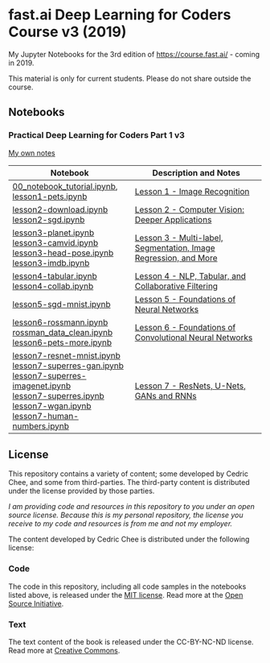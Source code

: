 # fast.ai Deep Learning for Coders Course v3 (2019)

My Jupyter Notebooks for the 3rd edition of https://course.fast.ai/ - coming in 2019.

This material is only for current students. Please do not share outside the course.

## Notebooks

### Practical Deep Learning for Coders Part 1 v3

[My own notes](https://github.com/cedrickchee/knowledge/blob/master/courses/fast.ai/deep-learning-part-1/2019-edition/README.md)

| Notebook | Description and Notes |
| --- | --- |
| [00_notebook_tutorial.ipynb](https://nbviewer.jupyter.org/github/cedrickchee/fastai-course-v3/blob/master/nbs/dl1/00_notebook_tutorial.ipynb), <br /> [lesson1-pets.ipynb](https://nbviewer.jupyter.org/github/cedrickchee/fastai-course-v3/blob/master/nbs/dl1/lesson1-pets_20181023.ipynb) | [Lesson 1 - Image Recognition](https://github.com/cedrickchee/knowledge/blob/master/courses/fast.ai/deep-learning-part-1/2019-edition/lesson-1-image-recognition.md) |
| [lesson2-download.ipynb](https://nbviewer.jupyter.org/github/cedrickchee/fastai-course-v3/blob/master/nbs/dl1/lesson2-download_20181205.ipynb) <br /> [lesson2-sgd.ipynb](https://nbviewer.jupyter.org/github/cedrickchee/fastai-course-v3/blob/master/nbs/dl1/lesson2-sgd_20181207.ipynb) | [Lesson 2 - Computer Vision: Deeper Applications](https://github.com/cedrickchee/knowledge/blob/master/courses/fast.ai/deep-learning-part-1/2019-edition/lesson-2-deeper-dive-into-cv.md) |
| [lesson3-planet.ipynb](https://nbviewer.jupyter.org/github/cedrickchee/fastai-course-v3/blob/master/nbs/dl1/lesson3-planet_20181210.ipynb) <br /> [lesson3-camvid.ipynb](https://nbviewer.jupyter.org/github/cedrickchee/fastai-course-v3/blob/master/nbs/dl1/lesson3-camvid_20181212.ipynb) <br /> [lesson3-head-pose.ipynb](https://nbviewer.jupyter.org/github/cedrickchee/fastai-course-v3/blob/master/nbs/dl1/lesson3-head-pose-20181226.ipynb) <br /> [lesson3-imdb.ipynb](https://nbviewer.jupyter.org/github/cedrickchee/fastai-course-v3/blob/master/nbs/dl1/lesson3-imdb_20181226.ipynb) | [Lesson 3 - Multi-label, Segmentation, Image Regression, and More](https://github.com/cedrickchee/knowledge/blob/master/courses/fast.ai/deep-learning-part-1/2019-edition/lesson-3-multilabel-segmentation.md) |
| [lesson4-tabular.ipynb](https://nbviewer.jupyter.org/github/cedrickchee/fastai-course-v3/blob/master/nbs/dl1/lesson4-tabular_20181226.ipynb) <br /> [lesson4-collab.ipynb](https://nbviewer.jupyter.org/github/cedrickchee/fastai-course-v3/blob/master/nbs/dl1/lesson4-collab_20181227.ipynb) | [Lesson 4 - NLP, Tabular, and Collaborative Filtering](https://github.com/cedrickchee/knowledge/blob/master/courses/fast.ai/deep-learning-part-1/2019-edition/lesson-4-nlp-tabular-collab.md) |
| [lesson5-sgd-mnist.ipynb](https://nbviewer.jupyter.org/github/cedrickchee/fastai-course-v3/blob/master/nbs/dl1/lesson5-sgd-mnist-20190104.ipynb) | [Lesson 5 - Foundations of Neural Networks](https://github.com/cedrickchee/knowledge/blob/master/courses/fast.ai/deep-learning-part-1/2019-edition/lesson-5-foundations-neural-nets.md) |
| [lesson6-rossmann.ipynb](https://nbviewer.jupyter.org/github/cedrickchee/fastai-course-v3/blob/master/nbs/dl1/lesson6-rossmann_20190107.ipynb) <br /> [rossman_data_clean.ipynb](https://nbviewer.jupyter.org/github/cedrickchee/fastai-course-v3/blob/master/nbs/dl1/rossman_data_clean_20190107.ipynb) <br /> [lesson6-pets-more.ipynb](https://nbviewer.jupyter.org/github/cedrickchee/fastai-course-v3/blob/master/nbs/dl1/lesson6-pets-more_20190105.ipynb) | [Lesson 6 - Foundations of Convolutional Neural Networks](https://github.com/cedrickchee/knowledge/blob/master/courses/fast.ai/deep-learning-part-1/2019-edition/lesson-6-foundations-convolutional-neural-nets.md) |
| [lesson7-resnet-mnist.ipynb](https://nbviewer.jupyter.org/github/cedrickchee/fastai-course-v3/blob/master/nbs/dl1/lesson7-resnet-mnist_20190108.ipynb) <br /> [lesson7-superres-gan.ipynb](https://nbviewer.jupyter.org/github/cedrickchee/fastai-course-v3/blob/master/nbs/dl1/lesson7-superres-gan_20190110.ipynb) <br /> [lesson7-superres-imagenet.ipynb](https://nbviewer.jupyter.org/github/cedrickchee/fastai-course-v3/blob/master/nbs/dl1/lesson7-superres-imagenet.ipynb) <br /> [lesson7-superres.ipynb](https://nbviewer.jupyter.org/github/cedrickchee/fastai-course-v3/blob/master/nbs/dl1/lesson7-superres_20190110.ipynb) <br /> [lesson7-wgan.ipynb](https://nbviewer.jupyter.org/github/cedrickchee/fastai-course-v3/blob/master/nbs/dl1/lesson7-wgan_20190110.ipynb) <br /> [lesson7-human-numbers.ipynb](https://nbviewer.jupyter.org/github/cedrickchee/fastai-course-v3/blob/master/nbs/dl1/lesson7-human-numbers_20190111.ipynb) | [Lesson 7 - ResNets, U-Nets, GANs and RNNs](https://github.com/cedrickchee/knowledge/blob/master/courses/fast.ai/deep-learning-part-1/2019-edition/lesson-7-resnet-unet-gan-rnn.md) |

## License

This repository contains a variety of content; some developed by Cedric Chee, and some from third-parties. The third-party content is distributed under the license provided by those parties.

*I am providing code and resources in this repository to you under an open source license.  Because this is my personal repository, the license you receive to my code and resources is from me and not my employer.*

The content developed by Cedric Chee is distributed under the following license:

### Code

The code in this repository, including all code samples in the notebooks listed above, is released under the [MIT license](LICENSE). Read more at the [Open Source Initiative](https://opensource.org/licenses/MIT).

### Text

The text content of the book is released under the CC-BY-NC-ND license. Read more at [Creative Commons](https://creativecommons.org/licenses/by-nc-nd/3.0/us/legalcode).
